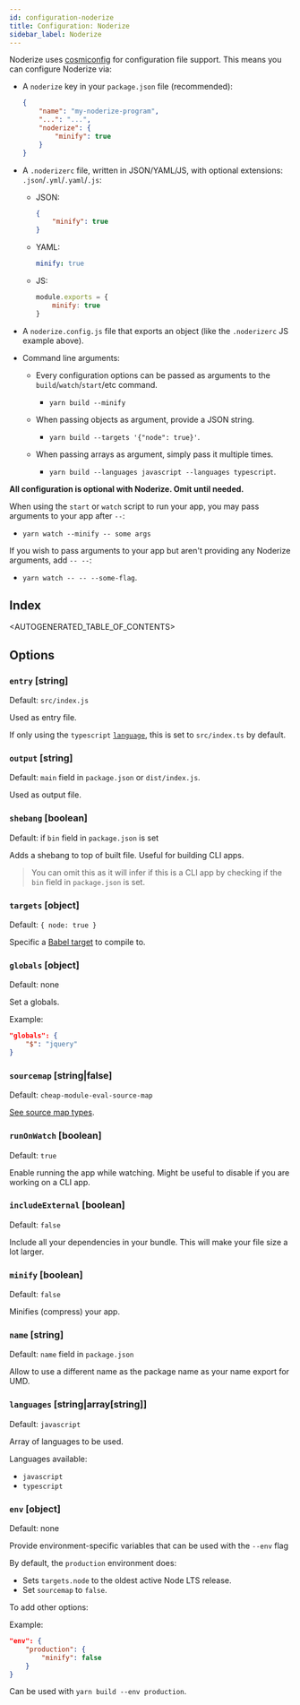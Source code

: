 ```yaml
---
id: configuration-noderize
title: Configuration: Noderize
sidebar_label: Noderize
---
```


Noderize uses [cosmiconfig](https://github.com/davidtheclark/cosmiconfig) for configuration file support. This means you can configure Noderize via:

* A `noderize` key in your `package.json` file (recommended):

    ```json
    {
        "name": "my-noderize-program",
        "...": "...",
        "noderize": {
            "minify": true
        }
    }
    ```

* A `.noderizerc` file, written in JSON/YAML/JS, with optional extensions: `.json`/`.yml`/`.yaml`/`.js`:

    * JSON:
        ```json
        {
            "minify": true
        }
        ```

    * YAML:
        ```yml
        minify: true
        ```

    * JS:
        ```js
        module.exports = {
            minify: true
        }
        ```

* A `noderize.config.js` file that exports an object (like the `.noderizerc` JS example above).

* Command line arguments:

    * Every configuration options can be passed as arguments to the `build`/`watch`/`start`/etc command.
        * `yarn build --minify`

    * When passing objects as argument, provide a JSON string.
        * `yarn build --targets '{"node": true}'`.

    * When passing arrays as argument, simply pass it multiple times.
        * `yarn build --languages javascript --languages typescript`.

**All configuration is optional with Noderize. Omit until needed.**

When using the `start` or `watch` script to run your app, you may pass arguments to your app after `--`:

* `yarn watch --minify -- some args`

If you wish to pass arguments to your app but aren't providing any Noderize arguments, add `-- --`:

* `yarn watch -- -- --some-flag`.

## Index

<AUTOGENERATED_TABLE_OF_CONTENTS>

## Options


### `entry` [string]
Default: `src/index.js`

Used as entry file.

If only using the `typescript` [`language`](#languages), this is set to `src/index.ts` by default.


### `output` [string]
Default: `main` field in `package.json` or `dist/index.js`.

Used as output file.


### `shebang` [boolean]
Default: if `bin` field in `package.json` is set

Adds a shebang to top of built file. Useful for building CLI apps.

> You can omit this as it will infer if this is a CLI app by checking if the `bin` field in `package.json` is set.


### `targets` [object]
Default: `{ node: true }`

Specific a [Babel target](https://babeljs.io/docs/plugins/preset-env/#targets) to compile to.


### `globals` [object]
Default: none

Set a globals.

Example:
```json
"globals": {
    "$": "jquery"
}
```


### `sourcemap` [string|false]
Default: `cheap-module-eval-source-map`

[See source map types](https://webpack.js.org/configuration/devtool).


### `runOnWatch` [boolean]
Default: `true`

Enable running the app while watching. Might be useful to disable if you are working on a CLI app.


### `includeExternal` [boolean]
Default: `false`

Include all your dependencies in your bundle. This will make your file size a lot larger.


### `minify` [boolean]
Default: `false`

Minifies (compress) your app.


### `name` [string]
Default: `name` field in `package.json`

Allow to use a different name as the package name as your name export for UMD.


### `languages` [string|array[string]]
Default: `javascript`

Array of languages to be used.

Languages available:

* `javascript`
* `typescript`


### `env` [object]
Default: none

Provide environment-specific variables that can be used with the `--env` flag

By default, the `production` environment does:
* Sets `targets.node` to the oldest active Node LTS release.
* Set `sourcemap` to `false`.

To add other options:

Example:
```json
"env": {
    "production": {
        "minify": false
    }
}
```

Can be used with `yarn build --env production`.